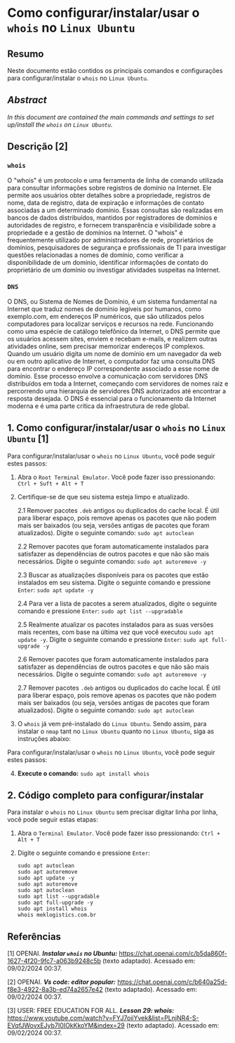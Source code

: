 # Como configurar/instalar/usar o `whois` no `Linux Ubuntu`

## Resumo

Neste documento estão contidos os principais comandos e configurações para configurar/instalar o `whois` no `Linux Ubuntu`.

## _Abstract_

_In this document are contained the main commands and settings to set up/install the `whois` on `Linux Ubuntu`._


## Descrição [2]

### `whois`

O "whois" é um protocolo e uma ferramenta de linha de comando utilizada para consultar informações sobre registros de domínio na Internet. Ele permite aos usuários obter detalhes sobre a propriedade, registros de nome, data de registro, data de expiração e informações de contato associadas a um determinado domínio. Essas consultas são realizadas em bancos de dados distribuídos, mantidos por registradores de domínios e autoridades de registro, e fornecem transparência e visibilidade sobre a propriedade e a gestão de domínios na Internet. O "whois" é frequentemente utilizado por administradores de rede, proprietários de domínios, pesquisadores de segurança e profissionais de TI para investigar questões relacionadas a nomes de domínio, como verificar a disponibilidade de um domínio, identificar informações de contato do proprietário de um domínio ou investigar atividades suspeitas na Internet.

### `DNS`

O DNS, ou Sistema de Nomes de Domínio, é um sistema fundamental na Internet que traduz nomes de domínio legíveis por humanos, como exemplo.com, em endereços IP numéricos, que são utilizados pelos computadores para localizar serviços e recursos na rede. Funcionando como uma espécie de catálogo telefônico da Internet, o DNS permite que os usuários acessem sites, enviem e recebam e-mails, e realizem outras atividades online, sem precisar memorizar endereços IP complexos. Quando um usuário digita um nome de domínio em um navegador da web ou em outro aplicativo de Internet, o computador faz uma consulta DNS para encontrar o endereço IP correspondente associado a esse nome de domínio. Esse processo envolve a comunicação com servidores DNS distribuídos em toda a Internet, começando com servidores de nomes raiz e percorrendo uma hierarquia de servidores DNS autorizados até encontrar a resposta desejada. O DNS é essencial para o funcionamento da Internet moderna e é uma parte crítica da infraestrutura de rede global.


## 1. Como configurar/instalar/usar o `whois` no `Linux Ubuntu` [1]

Para configurar/instalar/usar o `whois` no `Linux Ubuntu`, você pode seguir estes passos:

1. Abra o `Root Terminal Emulator`. Você pode fazer isso pressionando: `Ctrl + Suft + Alt + T`

2. Certifique-se de que seu sistema esteja limpo e atualizado.

    2.1 Remover pacotes `.deb` antigos ou duplicados do cache local. É útil para liberar espaço, pois remove apenas os pacotes que não podem mais ser baixados (ou seja, versões antigas de pacotes que foram atualizados). Digite o seguinte comando: `sudo apt autoclean`

    2.2 Remover pacotes que foram automaticamente instalados para satisfazer as dependências de outros pacotes e que não são mais necessários. Digite o seguinte comando: `sudo apt autoremove -y`

    2.3 Buscar as atualizações disponíveis para os pacotes que estão instalados em seu sistema. Digite o seguinte comando e pressione `Enter`: `sudo apt update -y`

    2.4 Para ver a lista de pacotes a serem atualizados, digite o seguinte comando e pressione `Enter`:  `sudo apt list --upgradable`

    2.5 Realmente atualizar os pacotes instalados para as suas versões mais recentes, com base na última vez que você executou `sudo apt update -y`. Digite o seguinte comando e pressione `Enter`: `sudo apt full-upgrade -y`

    2.6 Remover pacotes que foram automaticamente instalados para satisfazer as dependências de outros pacotes e que não são mais necessários. Digite o seguinte comando: `sudo apt autoremove -y`

    2.7 Remover pacotes `.deb` antigos ou duplicados do cache local. É útil para liberar espaço, pois remove apenas os pacotes que não podem mais ser baixados (ou seja, versões antigas de pacotes que foram atualizados). Digite o seguinte comando: `sudo apt autoclean`

3. O `whois` já vem pré-instalado do `Linux Ubuntu`. Sendo assim, para instalar o `nmap` tant no `Linux Ubuntu` quanto no `Linux Ubuntu`, siga as instruções abaixo:

Para configurar/instalar/usar o `whois` no `Linux Ubuntu`, você pode seguir estes passos:

4. **Execute o comando:** `sudo apt install whois`

## 2. Código completo para configurar/instalar

Para instalar o `whois` no `Linux Ubuntu` sem precisar digitar linha por linha, você pode seguir estas etapas:

1. Abra o `Terminal Emulator`. Você pode fazer isso pressionando: `Ctrl + Alt + T`

2. Digite o seguinte comando e pressione `Enter`:

    ```
    sudo apt autoclean                     
    sudo apt autoremove
    sudo apt update -y
    sudo apt autoremove
    sudo apt autoclean
    sudo apt list --upgradable
    sudo apt full-upgrade -y
    sudo apt install whois
    whois meklogistics.com.br
    ```


## Referências

[1] OPENAI. ***Instalar `whois` no Ubuntu:*** https://chat.openai.com/c/b5da860f-1627-4f20-9fc7-a063b9248c5b (texto adaptado). Acessado em: 09/02/2024 00:37.

[2] OPENAI. ***Vs code: editor popular:*** https://chat.openai.com/c/b640a25d-f8e3-4922-8a3b-ed74a2657e42 (texto adaptado). Acessado em: 09/02/2024 00:37.

[3] USER: FREE EDUCATION FOR ALL. ***Lesson 29: whois:*** https://www.youtube.com/watch?v=FYJ7oiiYvek&list=PLnjNR4-S-EVqfJWovxEJyb7I0IOkKkoYM&index=29 (texto adaptado). Acessado em: 09/02/2024 00:37.

